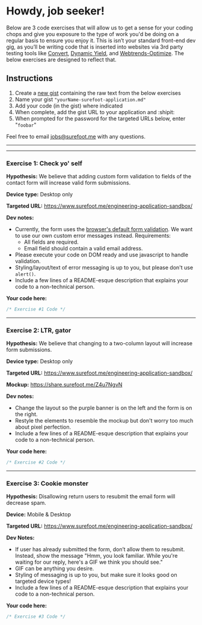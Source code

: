# Howdy, job seeker!

Below are 3 code exercises that will allow us to get a sense for your coding chops and give you exposure to the type of work you'd be doing on a regular basis to ensure you enjoy it. This is isn’t your standard front-end dev gig, as you’ll be writing code that is inserted into websites via 3rd party testing tools like [Convert](https://www.convert.com/), [Dynamic Yield](https://www.dynamicyield.com/), and [Webtrends-Optimize](https://www.webtrends-optimize.com/). The below exercises are designed to reflect that.  

## Instructions
1) Create a [new gist](https://gist.new) containing the raw text from the below exercises
2) Name your gist `"yourName-surefoot-application.md"`
3) Add your code (in the gist) where indicated 
4) When complete, add the gist URL to your application and :shipit:
5) When prompted for the password for the targeted URLs below, enter "`foobar`"

Feel free to email jobs@surefoot.me with any questions.


----------------------------
----------------------------

### Exercise 1: Check yo' self

**Hypothesis:** We believe that adding custom form validation to fields of the contact form will increase valid form submissions.

**Device type:** Desktop only  

**Targeted URL:** https://www.surefoot.me/engineering-application-sandbox/

**Dev notes:**
- Currently, the form uses the [browser's default form validation](https://share.surefoot.me/geum7LO2). We want to use our own custom error messages instead. Requirements:
  - All fields are required.
  - Email field should contain a valid email address.
- Please execute your code on DOM ready and use javascript to handle validation.
- Styling/layout/text of error messaging is up to you, but please don't use `alert()`.
- Include a few lines of a README-esque description that explains your code to a non-technical person.

**Your code here:**

```js
/* Exercise #1 Code */
```
---

### Exercise 2: LTR, gator

**Hypothesis:** We believe that changing to a two-column layout will increase form submissions.

**Device type:** Desktop only

**Targeted URL:** https://www.surefoot.me/engineering-application-sandbox/

**Mockup:** https://share.surefoot.me/Z4u7NgvN

**Dev notes:**
- Change the layout so the purple banner is on the left and the form is on the right.
- Restyle the elements to resemble the mockup but don't worry too much about pixel perfection.
- Include a few lines of a README-esque description that explains your code to a non-technical person.


**Your code here:**

```js
/* Exercise #2 Code */
```
---

### Exercise 3: Cookie monster

**Hypothesis:** Disallowing return users to resubmit the email form will decrease spam.

**Device:** Mobile & Desktop

**Targeted URL:** https://www.surefoot.me/engineering-application-sandbox/

**Dev Notes:**
- If user has already submitted the form, don’t allow them to resubmit. Instead, show the message "Hmm, you look familiar. While you're waiting for our reply, here's a GIF we think you should see."
- GIF can be anything you desire.
- Styling of messaging is up to you, but make sure it looks good on targeted device types!
- Include a few lines of a README-esque description that explains your code to a non-technical person.


**Your code here:**

```js
/* Exercise #3 Code */
```

